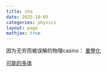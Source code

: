 ```yaml
---
title: sha
date: 2025-10-05
categories: physics
layout: page
mathjax: true
---
```


因为无穷而被误解的物理casino：
[重整化](./renorm)

[可能的多体](./manybody)